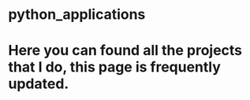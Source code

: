 # python_applications

# Here you can found all the projects that I do, this page is frequently updated.
